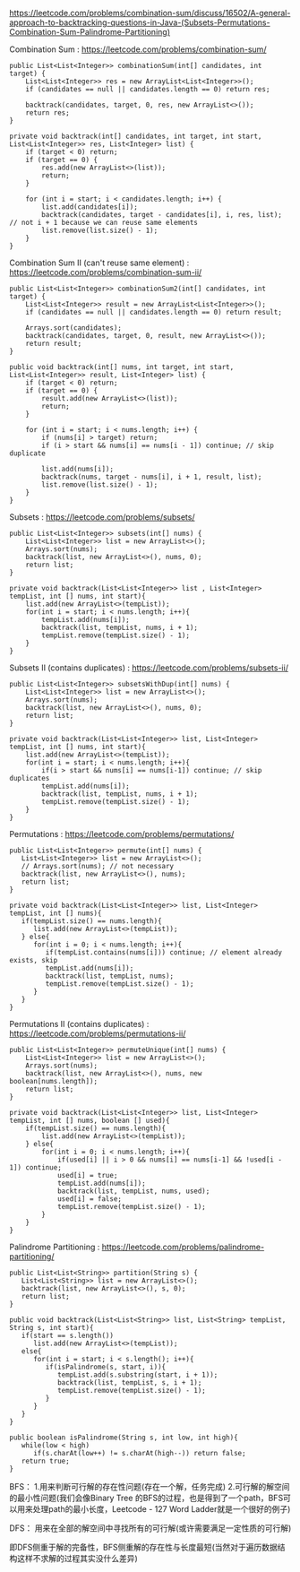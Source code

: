 
https://leetcode.com/problems/combination-sum/discuss/16502/A-general-approach-to-backtracking-questions-in-Java-(Subsets-Permutations-Combination-Sum-Palindrome-Partitioning)

Combination Sum : https://leetcode.com/problems/combination-sum/

```
public List<List<Integer>> combinationSum(int[] candidates, int target) {
    List<List<Integer>> res = new ArrayList<List<Integer>>();
    if (candidates == null || candidates.length == 0) return res;

    backtrack(candidates, target, 0, res, new ArrayList<>());
    return res;
}

private void backtrack(int[] candidates, int target, int start, List<List<Integer>> res, List<Integer> list) {
    if (target < 0) return;
    if (target == 0) {
        res.add(new ArrayList<>(list));
        return;
    }

    for (int i = start; i < candidates.length; i++) {
        list.add(candidates[i]);
        backtrack(candidates, target - candidates[i], i, res, list);  // not i + 1 because we can reuse same elements
        list.remove(list.size() - 1);
    }
}
```

Combination Sum II (can't reuse same element) : https://leetcode.com/problems/combination-sum-ii/

```
public List<List<Integer>> combinationSum2(int[] candidates, int target) {
    List<List<Integer>> result = new ArrayList<List<Integer>>();
    if (candidates == null || candidates.length == 0) return result;

    Arrays.sort(candidates);
    backtrack(candidates, target, 0, result, new ArrayList<>());
    return result;
}

public void backtrack(int[] nums, int target, int start, List<List<Integer>> result, List<Integer> list) {
    if (target < 0) return;
    if (target == 0) {
        result.add(new ArrayList<>(list));
        return;
    }

    for (int i = start; i < nums.length; i++) {
        if (nums[i] > target) return;
        if (i > start && nums[i] == nums[i - 1]) continue; // skip duplicate

        list.add(nums[i]);
        backtrack(nums, target - nums[i], i + 1, result, list);
        list.remove(list.size() - 1);
    }
}
```


Subsets : https://leetcode.com/problems/subsets/
```
public List<List<Integer>> subsets(int[] nums) {
    List<List<Integer>> list = new ArrayList<>();
    Arrays.sort(nums);
    backtrack(list, new ArrayList<>(), nums, 0);
    return list;
}

private void backtrack(List<List<Integer>> list , List<Integer> tempList, int [] nums, int start){
    list.add(new ArrayList<>(tempList));
    for(int i = start; i < nums.length; i++){
        tempList.add(nums[i]);
        backtrack(list, tempList, nums, i + 1);
        tempList.remove(tempList.size() - 1);
    }
}
```

Subsets II (contains duplicates) : https://leetcode.com/problems/subsets-ii/
```
public List<List<Integer>> subsetsWithDup(int[] nums) {
    List<List<Integer>> list = new ArrayList<>();
    Arrays.sort(nums);
    backtrack(list, new ArrayList<>(), nums, 0);
    return list;
}

private void backtrack(List<List<Integer>> list, List<Integer> tempList, int [] nums, int start){
    list.add(new ArrayList<>(tempList));
    for(int i = start; i < nums.length; i++){
        if(i > start && nums[i] == nums[i-1]) continue; // skip duplicates
        tempList.add(nums[i]);
        backtrack(list, tempList, nums, i + 1);
        tempList.remove(tempList.size() - 1);
    }
} 
```

Permutations : https://leetcode.com/problems/permutations/
```
public List<List<Integer>> permute(int[] nums) {
   List<List<Integer>> list = new ArrayList<>();
   // Arrays.sort(nums); // not necessary
   backtrack(list, new ArrayList<>(), nums);
   return list;
}

private void backtrack(List<List<Integer>> list, List<Integer> tempList, int [] nums){
   if(tempList.size() == nums.length){
      list.add(new ArrayList<>(tempList));
   } else{
      for(int i = 0; i < nums.length; i++){ 
         if(tempList.contains(nums[i])) continue; // element already exists, skip
         tempList.add(nums[i]);
         backtrack(list, tempList, nums);
         tempList.remove(tempList.size() - 1);
      }
   }
} 
```

Permutations II (contains duplicates) : https://leetcode.com/problems/permutations-ii/
```
public List<List<Integer>> permuteUnique(int[] nums) {
    List<List<Integer>> list = new ArrayList<>();
    Arrays.sort(nums);
    backtrack(list, new ArrayList<>(), nums, new boolean[nums.length]);
    return list;
}

private void backtrack(List<List<Integer>> list, List<Integer> tempList, int [] nums, boolean [] used){
    if(tempList.size() == nums.length){
        list.add(new ArrayList<>(tempList));
    } else{
        for(int i = 0; i < nums.length; i++){
            if(used[i] || i > 0 && nums[i] == nums[i-1] && !used[i - 1]) continue;
            used[i] = true; 
            tempList.add(nums[i]);
            backtrack(list, tempList, nums, used);
            used[i] = false; 
            tempList.remove(tempList.size() - 1);
        }
    }
}
```

Palindrome Partitioning : https://leetcode.com/problems/palindrome-partitioning/
```
public List<List<String>> partition(String s) {
   List<List<String>> list = new ArrayList<>();
   backtrack(list, new ArrayList<>(), s, 0);
   return list;
}

public void backtrack(List<List<String>> list, List<String> tempList, String s, int start){
   if(start == s.length())
      list.add(new ArrayList<>(tempList));
   else{
      for(int i = start; i < s.length(); i++){
         if(isPalindrome(s, start, i)){
            tempList.add(s.substring(start, i + 1));
            backtrack(list, tempList, s, i + 1);
            tempList.remove(tempList.size() - 1);
         }
      }
   }
}

public boolean isPalindrome(String s, int low, int high){
   while(low < high)
      if(s.charAt(low++) != s.charAt(high--)) return false;
   return true;
} 
```



BFS：
1.用来判断可行解的存在性问题(存在一个解，任务完成)
2.可行解的解空间的最小性问题(我们会像Binary Tree 的BFS的过程，也是得到了一个path，BFS可以用来处理path的最小长度，Leetcode - 127 Word Ladder就是一个很好的例子)

DFS：
用来在全部的解空间中寻找所有的可行解(或许需要满足一定性质的可行解)

即DFS侧重于解的完备性，BFS侧重解的存在性与长度最短(当然对于遍历数据结构这样不求解的过程其实没什么差异)
